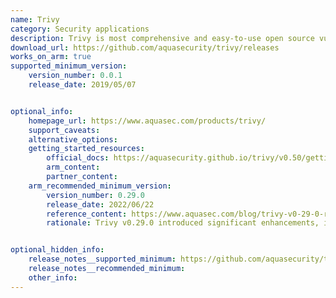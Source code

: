 ```yaml
---
name: Trivy
category: Security applications
description: Trivy is most comprehensive and easy-to-use open source vulnerability scanner for container images.
download_url: https://github.com/aquasecurity/trivy/releases
works_on_arm: true
supported_minimum_version:
    version_number: 0.0.1
    release_date: 2019/05/07


optional_info:
    homepage_url: https://www.aquasec.com/products/trivy/
    support_caveats:
    alternative_options:
    getting_started_resources:
        official_docs: https://aquasecurity.github.io/trivy/v0.50/getting-started/installation/
        arm_content:
        partner_content:
    arm_recommended_minimum_version:
        version_number: 0.29.0
        release_date: 2022/06/22
        reference_content: https://www.aquasec.com/blog/trivy-v0-29-0-rbac-security/
        rationale: Trivy v0.29.0 introduced significant enhancements, including role-based access control (RBAC) and Helm chart scanning, as well as support for custom extensions.


optional_hidden_info:
    release_notes__supported_minimum: https://github.com/aquasecurity/trivy/releases/tag/v0.0.1
    release_notes__recommended_minimum:
    other_info:
---
```

